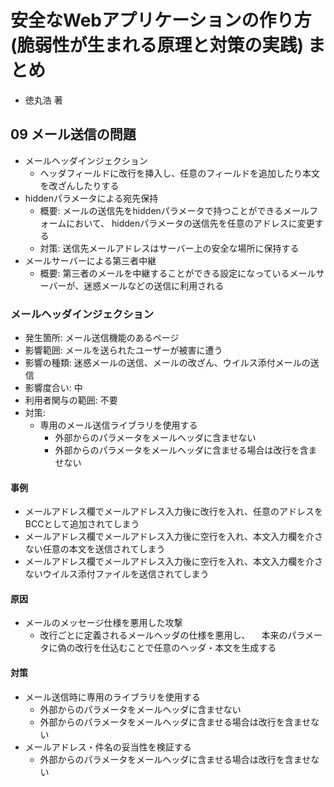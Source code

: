 # 安全なWebアプリケーションの作り方(脆弱性が生まれる原理と対策の実践) まとめ
- 徳丸浩 著

## 09 メール送信の問題
- メールヘッダインジェクション
  - ヘッダフィールドに改行を挿入し、任意のフィールドを追加したり本文を改ざんしたりする
- hiddenパラメータによる宛先保持
  - 概要: メールの送信先をhiddenパラメータで持つことができるメールフォームにおいて、
    hiddenパラメータの送信先を任意のアドレスに変更する
  - 対策: 送信先メールアドレスはサーバー上の安全な場所に保持する
- メールサーバーによる第三者中継
  - 概要: 第三者のメールを中継することができる設定になっているメールサーバーが、迷惑メールなどの送信に利用される

### メールヘッダインジェクション
- 発生箇所: メール送信機能のあるページ
- 影響範囲: メールを送られたユーザーが被害に遭う
- 影響の種類: 迷惑メールの送信、メールの改ざん、ウイルス添付メールの送信
- 影響度合い: 中
- 利用者関与の範囲: 不要
- 対策:
  - 専用のメール送信ライブラリを使用する
    - 外部からのパラメータをメールヘッダに含ませない
    - 外部からのパラメータをメールヘッダに含ませる場合は改行を含ませない

#### 事例
- メールアドレス欄でメールアドレス入力後に改行を入れ、任意のアドレスをBCCとして追加されてしまう
- メールアドレス欄でメールアドレス入力後に空行を入れ、本文入力欄を介さない任意の本文を送信されてしまう
- メールアドレス欄でメールアドレス入力後に空行を入れ、本文入力欄を介さないウイルス添付ファイルを送信されてしまう

#### 原因
- メールのメッセージ仕様を悪用した攻撃
  - 改行ごとに定義されるメールヘッダの仕様を悪用し、
  　本来のパラメータに偽の改行を仕込むことで任意のヘッダ・本文を生成する

#### 対策
- メール送信時に専用のライブラリを使用する
  - 外部からのパラメータをメールヘッダに含ませない
  - 外部からのパラメータをメールヘッダに含ませる場合は改行を含ませない
- メールアドレス・件名の妥当性を検証する
  - 外部からのパラメータをメールヘッダに含ませる場合は改行を含ませない
